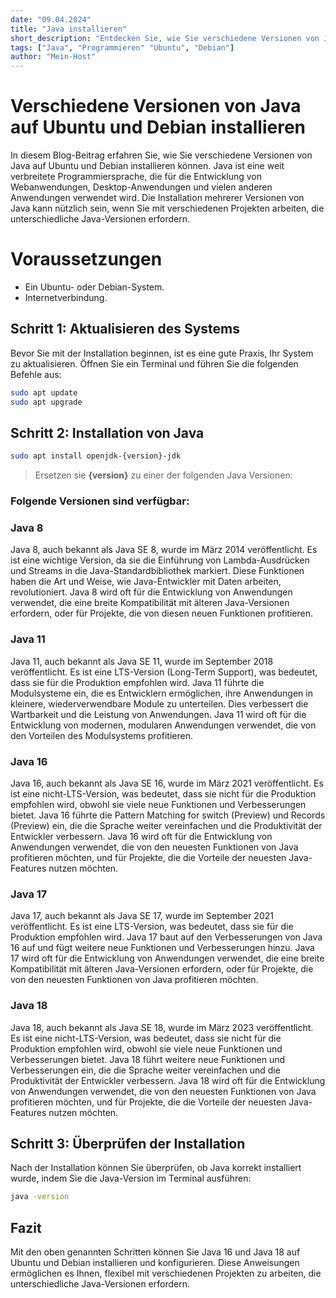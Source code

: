 ```yaml
---
date: "09.04.2024"
title: "Java installieren"
short_description: "Entdecken Sie, wie Sie verschiedene Versionen von Java auf Ubuntu und Debian installieren, um die Vorteile der neuesten Funktionen zu nutzen und gleichzeitig die Kompatibilität mit älteren Anwendungen zu gewährleisten, in diesem umfassenden Blog-Beitrag."
tags: ["Java", "Programmieren" "Ubuntu", "Debian"]
author: "Mein-Host"
---
```


# Verschiedene Versionen von Java auf Ubuntu und Debian installieren
In diesem Blog-Beitrag erfahren Sie, wie Sie verschiedene Versionen von Java auf Ubuntu und Debian installieren können. Java ist eine weit verbreitete Programmiersprache, die für die Entwicklung von Webanwendungen, Desktop-Anwendungen und vielen anderen Anwendungen verwendet wird. Die Installation mehrerer Versionen von Java kann nützlich sein, wenn Sie mit verschiedenen Projekten arbeiten, die unterschiedliche Java-Versionen erfordern.

# Voraussetzungen
- Ein Ubuntu- oder Debian-System.
- Internetverbindung.

## Schritt 1: Aktualisieren des Systems
Bevor Sie mit der Installation beginnen, ist es eine gute Praxis, Ihr System zu aktualisieren. Öffnen Sie ein Terminal und führen Sie die folgenden Befehle aus:

```sh
sudo apt update
sudo apt upgrade
```

## Schritt 2: Installation von Java

```sh
sudo apt install openjdk-{version}-jdk
```
> Ersetzen sie **{version}** zu einer der folgenden Java Versionen:

### Folgende Versionen sind verfügbar:
### Java 8
Java 8, auch bekannt als Java SE 8, wurde im März 2014 veröffentlicht. Es ist eine wichtige Version, da sie die Einführung von Lambda-Ausdrücken und Streams in die Java-Standardbibliothek markiert. Diese Funktionen haben die Art und Weise, wie Java-Entwickler mit Daten arbeiten, revolutioniert. Java 8 wird oft für die Entwicklung von Anwendungen verwendet, die eine breite Kompatibilität mit älteren Java-Versionen erfordern, oder für Projekte, die von diesen neuen Funktionen profitieren.

### Java 11
Java 11, auch bekannt als Java SE 11, wurde im September 2018 veröffentlicht. Es ist eine LTS-Version (Long-Term Support), was bedeutet, dass sie für die Produktion empfohlen wird. Java 11 führte die Modulsysteme ein, die es Entwicklern ermöglichen, ihre Anwendungen in kleinere, wiederverwendbare Module zu unterteilen. Dies verbessert die Wartbarkeit und die Leistung von Anwendungen. Java 11 wird oft für die Entwicklung von modernen, modularen Anwendungen verwendet, die von den Vorteilen des Modulsystems profitieren.

### Java 16
Java 16, auch bekannt als Java SE 16, wurde im März 2021 veröffentlicht. Es ist eine nicht-LTS-Version, was bedeutet, dass sie nicht für die Produktion empfohlen wird, obwohl sie viele neue Funktionen und Verbesserungen bietet. Java 16 führte die Pattern Matching for switch (Preview) und Records (Preview) ein, die die Sprache weiter vereinfachen und die Produktivität der Entwickler verbessern. Java 16 wird oft für die Entwicklung von Anwendungen verwendet, die von den neuesten Funktionen von Java profitieren möchten, und für Projekte, die die Vorteile der neuesten Java-Features nutzen möchten.

### Java 17
Java 17, auch bekannt als Java SE 17, wurde im September 2021 veröffentlicht. Es ist eine LTS-Version, was bedeutet, dass sie für die Produktion empfohlen wird. Java 17 baut auf den Verbesserungen von Java 16 auf und fügt weitere neue Funktionen und Verbesserungen hinzu. Java 17 wird oft für die Entwicklung von Anwendungen verwendet, die eine breite Kompatibilität mit älteren Java-Versionen erfordern, oder für Projekte, die von den neuesten Funktionen von Java profitieren möchten.

### Java 18
Java 18, auch bekannt als Java SE 18, wurde im März 2023 veröffentlicht. Es ist eine nicht-LTS-Version, was bedeutet, dass sie nicht für die Produktion empfohlen wird, obwohl sie viele neue Funktionen und Verbesserungen bietet. Java 18 führt weitere neue Funktionen und Verbesserungen ein, die die Sprache weiter vereinfachen und die Produktivität der Entwickler verbessern. Java 18 wird oft für die Entwicklung von Anwendungen verwendet, die von den neuesten Funktionen von Java profitieren möchten, und für Projekte, die die Vorteile der neuesten Java-Features nutzen möchten.

## Schritt 3: Überprüfen der Installation
Nach der Installation können Sie überprüfen, ob Java korrekt installiert wurde, indem Sie die Java-Version im Terminal ausführen:
```sh
java -version
```

## Fazit
Mit den oben genannten Schritten können Sie Java 16 und Java 18 auf Ubuntu und Debian installieren und konfigurieren. Diese Anweisungen ermöglichen es Ihnen, flexibel mit verschiedenen Projekten zu arbeiten, die unterschiedliche Java-Versionen erfordern.
